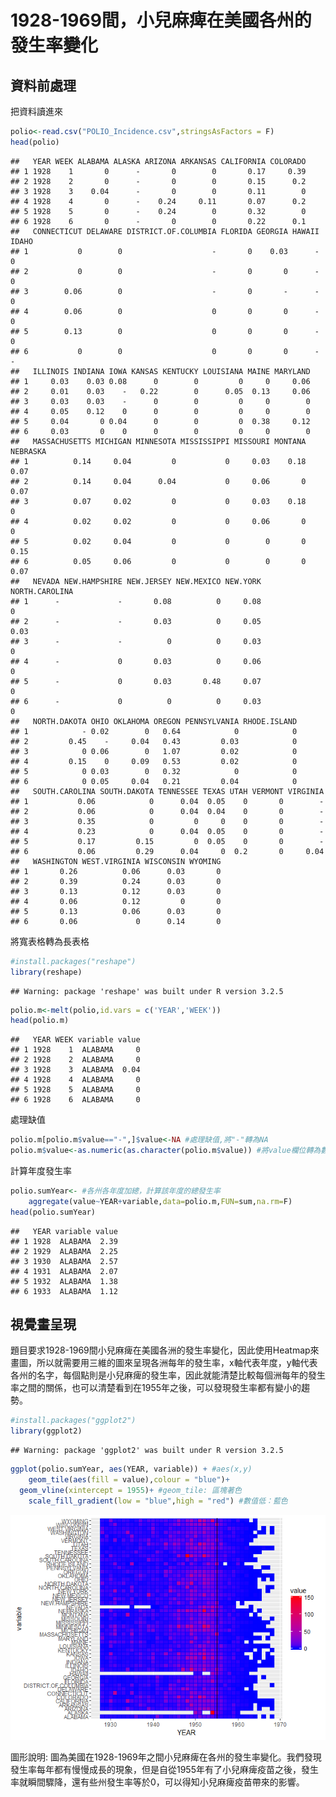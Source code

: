 1928-1969間，小兒麻痺在美國各州的發生率變化
================

資料前處理
----------

把資料讀進來

``` r
polio<-read.csv("POLIO_Incidence.csv",stringsAsFactors = F)
head(polio)
```

    ##   YEAR WEEK ALABAMA ALASKA ARIZONA ARKANSAS CALIFORNIA COLORADO
    ## 1 1928    1       0      -       0        0       0.17     0.39
    ## 2 1928    2       0      -       0        0       0.15      0.2
    ## 3 1928    3    0.04      -       0        0       0.11        0
    ## 4 1928    4       0      -    0.24     0.11       0.07      0.2
    ## 5 1928    5       0      -    0.24        0       0.32        0
    ## 6 1928    6       0      -       0        0       0.22      0.1
    ##   CONNECTICUT DELAWARE DISTRICT.OF.COLUMBIA FLORIDA GEORGIA HAWAII IDAHO
    ## 1           0        0                    -       0    0.03      -     0
    ## 2           0        0                    -       0       0      -     0
    ## 3        0.06        0                    -       0       -      -     0
    ## 4        0.06        0                    0       0       0      -     0
    ## 5        0.13        0                    0       0       0      -     0
    ## 6           0        0                    0       0       0      -     -
    ##   ILLINOIS INDIANA IOWA KANSAS KENTUCKY LOUISIANA MAINE MARYLAND
    ## 1     0.03    0.03 0.08      0        0         0     0     0.06
    ## 2     0.01    0.03    -   0.22        0      0.05  0.13     0.06
    ## 3     0.03    0.03    -      0        0         0     0        0
    ## 4     0.05    0.12    0      0        0         0     0        0
    ## 5     0.04       0 0.04      0        0         0  0.38     0.12
    ## 6     0.03       0    0      0        0         0     0        0
    ##   MASSACHUSETTS MICHIGAN MINNESOTA MISSISSIPPI MISSOURI MONTANA NEBRASKA
    ## 1          0.14     0.04         0           0     0.03    0.18     0.07
    ## 2          0.14     0.04      0.04           0     0.06       0     0.07
    ## 3          0.07     0.02         0           0     0.03    0.18        0
    ## 4          0.02     0.02         0           0     0.06       0        0
    ## 5          0.02     0.04         0           0        0       0     0.15
    ## 6          0.05     0.06         0           0        0       0     0.07
    ##   NEVADA NEW.HAMPSHIRE NEW.JERSEY NEW.MEXICO NEW.YORK NORTH.CAROLINA
    ## 1      -             -       0.08          0     0.08              0
    ## 2      -             -       0.03          0     0.05           0.03
    ## 3      -             -          0          0     0.03              0
    ## 4      -             0       0.03          0     0.06              0
    ## 5      -             0       0.03       0.48     0.07              0
    ## 6      -             0          0          0     0.03              0
    ##   NORTH.DAKOTA OHIO OKLAHOMA OREGON PENNSYLVANIA RHODE.ISLAND
    ## 1            - 0.02        0   0.64            0            0
    ## 2         0.45    -     0.04   0.43         0.03            0
    ## 3            0 0.06        0   1.07         0.02            0
    ## 4         0.15    0     0.09   0.53         0.02            0
    ## 5            0 0.03        0   0.32            0            0
    ## 6            0 0.05     0.04   0.21         0.04            0
    ##   SOUTH.CAROLINA SOUTH.DAKOTA TENNESSEE TEXAS UTAH VERMONT VIRGINIA
    ## 1           0.06            0      0.04  0.05    0       0        -
    ## 2           0.06            0      0.04  0.04    0       0        -
    ## 3           0.35            0         0     0    0       0        -
    ## 4           0.23            0      0.04  0.05    0       0        -
    ## 5           0.17         0.15         0  0.05    0       0        -
    ## 6           0.06         0.29      0.04     0  0.2       0     0.04
    ##   WASHINGTON WEST.VIRGINIA WISCONSIN WYOMING
    ## 1       0.26          0.06      0.03       0
    ## 2       0.39          0.24      0.03       0
    ## 3       0.13          0.12      0.03       0
    ## 4       0.06          0.12         0       0
    ## 5       0.13          0.06      0.03       0
    ## 6       0.06             0      0.14       0

將寬表格轉為長表格

``` r
#install.packages("reshape")
library(reshape)
```

    ## Warning: package 'reshape' was built under R version 3.2.5

``` r
polio.m<-melt(polio,id.vars = c('YEAR','WEEK'))
head(polio.m)
```

    ##   YEAR WEEK variable value
    ## 1 1928    1  ALABAMA     0
    ## 2 1928    2  ALABAMA     0
    ## 3 1928    3  ALABAMA  0.04
    ## 4 1928    4  ALABAMA     0
    ## 5 1928    5  ALABAMA     0
    ## 6 1928    6  ALABAMA     0

處理缺值

``` r
polio.m[polio.m$value=="-",]$value<-NA #處理缺值,將"-"轉為NA
polio.m$value<-as.numeric(as.character(polio.m$value)) #將value欄位轉為數字
```

計算年度發生率

``` r
polio.sumYear<- #各州各年度加總，計算該年度的總發生率
    aggregate(value~YEAR+variable,data=polio.m,FUN=sum,na.rm=F)
head(polio.sumYear)
```

    ##   YEAR variable value
    ## 1 1928  ALABAMA  2.39
    ## 2 1929  ALABAMA  2.25
    ## 3 1930  ALABAMA  2.57
    ## 4 1931  ALABAMA  2.07
    ## 5 1932  ALABAMA  1.38
    ## 6 1933  ALABAMA  1.12

視覺畫呈現
----------

題目要求1928-1969間小兒麻痺在美國各洲的發生率變化，因此使用Heatmap來畫圖，所以就需要用三維的圖來呈現各洲每年的發生率，x軸代表年度，y軸代表各州的名字，每個點則是小兒麻痺的發生率，因此就能清楚比較每個洲每年的發生率之間的關係，也可以清楚看到在1955年之後，可以發現發生率都有變小的趨勢。

``` r
#install.packages("ggplot2")
library(ggplot2)
```

    ## Warning: package 'ggplot2' was built under R version 3.2.5

``` r
ggplot(polio.sumYear, aes(YEAR, variable)) + #aes(x,y)
    geom_tile(aes(fill = value),colour = "blue")+
  geom_vline(xintercept = 1955)+ #geom_tile: 區塊著色
    scale_fill_gradient(low = "blue",high = "red") #數值低：藍色
```

![](HW6_files/figure-markdown_github/unnamed-chunk-5-1.png)<!-- -->

圖形說明: 圖為美國在1928-1969年之間小兒麻痺在各州的發生率變化。我們發現發生率每年都有慢慢成長的現象，但是自從1955年有了小兒麻痺疫苗之後，發生率就瞬間驟降，還有些州發生率等於0，可以得知小兒麻痺疫苗帶來的影響。
